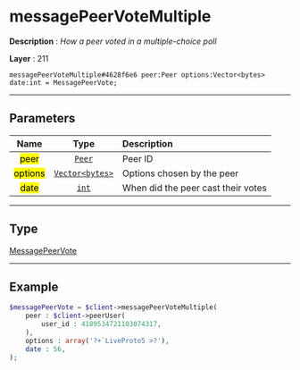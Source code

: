 # messagePeerVoteMultiple

**Description** : *How a peer voted in a multiple\-choice poll*

**Layer** : 211

```tl
messagePeerVoteMultiple#4628f6e6 peer:Peer options:Vector<bytes> date:int = MessagePeerVote;
```

---

## Parameters

| Name | Type | Description |
| :---: | :---: | :--- |
| <mark>peer</mark> | [`Peer`](type/Peer) | Peer ID |
| <mark>options</mark> | [`Vector<bytes>`](type/bytes) | Options chosen by the peer |
| <mark>date</mark> | [`int`](type/int) | When did the peer cast their votes |

---

## Type

[MessagePeerVote](type/MessagePeerVote)

---

## Example

```php
$messagePeerVote = $client->messagePeerVoteMultiple(
	peer : $client->peerUser(
		user_id : 4189534721103074317,
	),
	options : array('?+`LiveProto5 >?'),
	date : 56,
);
```